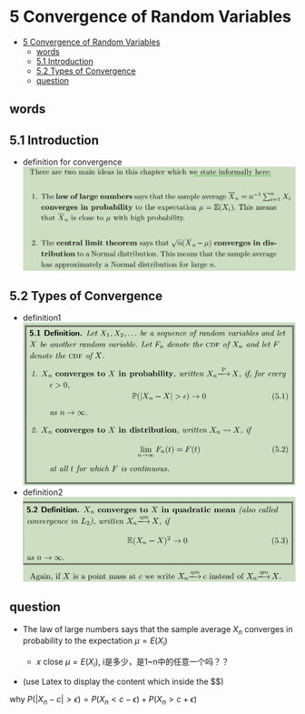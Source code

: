 # 5 Convergence of Random Variables

- [5 Convergence of Random Variables](#5-convergence-of-random-variables)
  - [words](#words)
  - [5.1 Introduction](#51-introduction)
  - [5.2 Types of Convergence](#52-types-of-convergence)
  - [question](#question)

## words

## 5.1 Introduction

- definition for convergence![20230725221509](https://raw.githubusercontent.com/Logible/Image/main/note_image/20230725221509.png)

## 5.2 Types of Convergence

- definition1![20230725222401](https://raw.githubusercontent.com/Logible/Image/main/note_image/20230725222401.png)
- definition2![20230726172155](https://raw.githubusercontent.com/Logible/Image/main/note_image/20230726172155.png)

## question

- The law of large numbers says that the sample average $X_n$ converges in probability to the expectation $\mu = E(X_i)$
  - $x$ close $\mu = E(X_i)$, i是多少，是1~n中的任意一个吗？？

- (use Latex to display the content which inside the $$)

why $P(|X_n − c| > \epsilon ) = P(X_n < c − \epsilon) + P(X_n > c + \epsilon)$
